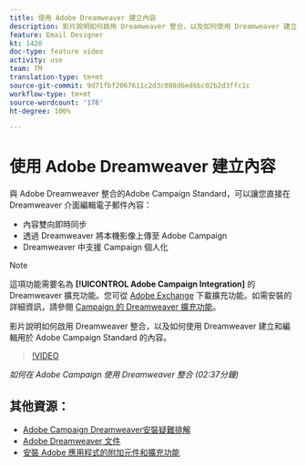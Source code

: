 ```yaml
---
title: 使用 Adobe Dreamweaver 建立內容
description: 影片說明如何啟用 Dreamweaver 整合，以及如何使用 Dreamweaver 建立和編輯用於 Adobe Campaign Standard 的內容。
feature: Email Designer
kt: 1420
doc-type: feature video
activity: use
team: TM
translation-type: tm+mt
source-git-commit: 9d71fbf2067611c2d3c088d6ed6bc02b2d3ffc1c
workflow-type: tm+mt
source-wordcount: '176'
ht-degree: 100%

---
```



# 使用 Adobe Dreamweaver 建立內容

與 Adobe Dreamweaver 整合的Adobe Campaign Standard，可以讓您直接在 Dreamweaver 介面編輯電子郵件內容：

* 內容雙向即時同步
* 透過 Dreamweaver 將本機影像上傳至 Adobe Campaign
* Dreamweaver 中支援 Campaign 個人化

>[!NOTE]
>
>這項功能需要名為 **[!UICONTROL Adobe Campaign Integration]** 的 Dreamweaver 擴充功能。您可從 [Adobe Exchange](https://exchange.adobe.com/creativecloud.html#search) 下載擴充功能。如需安裝的詳細資訊，請參閱 [Campaign 的 Dreamweaver 擴充功能](https://helpx.adobe.com/tw/dreamweaver/using/working-with-dreamweaver-and-campaign.html)。

影片說明如何啟用 Dreamweaver 整合，以及如何使用 Dreamweaver 建立和編輯用於 Adobe Campaign Standard 的內容。

>[!VIDEO](https://video.tv.adobe.com/v/23121?quality=12)

*如何在 Adobe Campaign 使用 Dreamweaver 整合 (02:37分鐘)*

## 其他資源：

* [Adobe Campaign Dreamweaver安裝疑難排解](https://helpx.adobe.com/tw/dreamweaver/kb/dreamweaver-campaign-integration-issue.html)
* [Adobe Dreamweaver 文件](https://helpx.adobe.com/tw/dreamweaver/using/working-with-dreamweaver-and-campaign.html)
* [安裝 Adobe 應用程式的附加元件和擴充功能](https://helpx.adobe.com/tw/creative-cloud/kb/installingextensionsandaddons.html)
